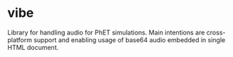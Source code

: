 vibe
====

Library for handling audio for PhET simulations.  Main intentions are cross-platform support and enabling usage of base64 audio embedded in single HTML document.
